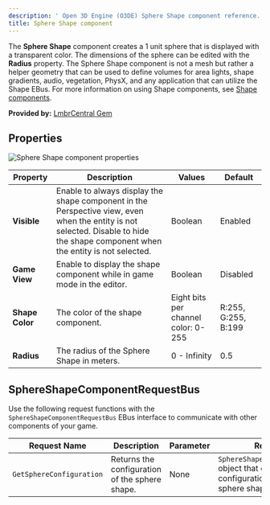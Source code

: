 ```yaml
---
description: ' Open 3D Engine (O3DE) Sphere Shape component reference. '
title: Sphere Shape component
---
```


The **Sphere Shape** component creates a 1 unit sphere that is displayed with a transparent color. The dimensions of the sphere can be edited with the **Radius** property. The Sphere Shape component is not a mesh but rather a helper geometry that can be used to define volumes for area lights, shape gradients, audio, vegetation, PhysX, and any application that can utilize the Shape EBus. For more information on using Shape components, see [Shape components](/docs/user-guide/features/components/reference/shape/intro.md).

**Provided by:** [LmbrCentral Gem](/docs/user-guide/features/gems/reference/lmbrcentral.md)

## Properties ##

![Sphere Shape component properties](/images/user-guide/features/components/reference/shape/sphere-shape-component-ui-01.png)

| Property | Description | Values | Default |
|-|-|-|-|
| **Visible** | Enable to always display the shape component in the Perspective view, even when the entity is not selected. Disable to hide the shape component when the entity is not selected. | Boolean | Enabled |
| **Game View** | Enable to display the shape component while in game mode in the editor. | Boolean | Disabled |
| **Shape Color** | The color of the shape component. | Eight bits per channel color: 0-255 | R:255, G:255, B:199 |
| **Radius** | The radius of the Sphere Shape in meters. | 0 - Infinity | 0.5 |

## SphereShapeComponentRequestBus ##

Use the following request functions with the `SphereShapeComponentRequestBus` EBus interface to communicate with other components of your game.

| Request Name | Description | Parameter | Return | Scriptable |
|-|-|-|-|-|
| `GetSphereConfiguration` | Returns the configuration of the sphere shape. | None | `SphereShapeConfiguration` object that contains the configuration for the sphere shape. | Yes |
